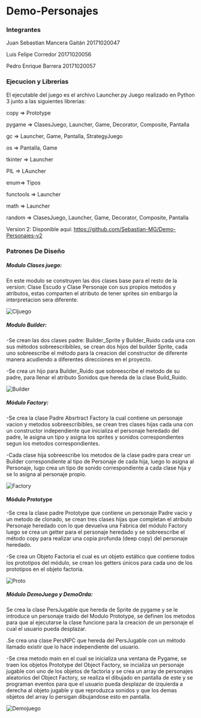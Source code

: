 # Demo-Personajes

### Integrantes 
Juan Sebastian Mancera Gaitán 20171020047

 Luis Felipe Corredor 20171020056
 
 Pedro Enrique Barrera 20171020057
 


### Ejecucion y Librerias

 El ejecutable del juego es el archivo Launcher.py
 Juego realizado en Python 3 junto a las siguientes librerias:

copy => Prototype

pygame => ClasesJuego, Launcher, Game, Decorator, Composite, Pantalla

gc => Launcher, Game, Pantalla, StrategyJuego

os => Pantalla, Game

tkinter => Launcher

PIL => LAuncher

enum=> Tipos

functools => Launcher

math => Launcher

random => ClasesJuego, Launcher, Game, Decorator, Composite, Pantalla

Version 2:  Disponible aquí: https://github.com/Sebastian-MG/Demo-Personajes-v2


### Patrones De Diseño

##### Modulo Clases juego: 

En este modulo se construyen las dos clases base para el resto de la version: Clase Escudo y Clase Personaje con sus propios metodos y atributos, estas comparten el atributo de tener sprites sin embargo la interpretacion sera diferente.

![Cljuego](https://github.com/Sebastian-MG/Demo-Personajes/blob/master/UML/Clase-Juego.jpg)

##### Modulo Builder: 


-Se crean las dos clases padre: Builder_Sprite y Builder_Ruido cada una con sus métodos sobreescribibles, se crean dos hijos del builder Sprite, cada uno sobreescribe el método  para la creacion del constructor  de diferente manera acudiendo  a diferentes direcciones en el proyecto.

-Se crea un hijo para Builder_Ruido que sobreescribe el metodo de su padre, para llenar el atributo Sonidos que hereda de la clase Build_Ruido.

![Builder](https://github.com/Sebastian-MG/Demo-Personajes/blob/master/UML/Builder.png)

##### Módulo Factory:

-Se crea la clase Padre Absrtract Factory la cual contiene un personaje vacion y metodos sobreescribibles, se crean tres clases hijas cada una con un constructor independiente que inicializa el personaje heredado del padre, le asigna un tipo y asigna los sprites y sonidos correspondientes segun los metodos correspondientes.

-Cada clase hija sobreescribe los metodos de la clase padre para crear un Builder correspondiente al tipo de Personaje de cada hija, luego lo asigna al Personaje, lugo crea un tipo de sonido correspondiente a cada clase hija y se lo asigna al personaje propio.


![Factory](https://github.com/Sebastian-MG/Demo-Personajes/blob/master/UML/fact.png)

#### Módulo Prototype

-Se crea la clase padre Prototype que contiene un personaje Padre vacio y un metodo de clonado, se crean tres clases hijas que completan el atributo Personaje heredado con lo que devuelva una Fabrica del módulo Factory luego se crea un getter para el personaje heredado y se sobreescribe el método copy para realizar una copia profunda (deep copy) del personaje heredado.

-Se crea un Objeto Factoria el cual es un objeto estático que contiene todos los prototipos del módulo, se crean los getters únicos para cada uno de los prototipos en el objeto factoria.


![Proto](https://github.com/Sebastian-MG/Demo-Personajes/blob/master/UML/Proy.png)


##### Módulo DemoJuego y  DemoOrda:

Se crea la clase PersJugable que hereda de Sprite de pygame y se le introduce un personaje traido del Modulo Prototype, se definen los metodos para que al ejecutarse la clase funcione para la creacion de un personaje el cual el usuario pueda desplazar.

.Se crea una clase PersNPC que hereda del PersJugable con un método llamado existir que lo hace independiente del usuario.

-Se crea metodo main en el cual se inicializa una ventana de Pygame, se traen los objetos Prototype del Object Factory, se incializa un personaje jugable con uno de los objetos de factoria y se crea un array de personajes aleatorios del Object Factory, se realiza el dibujado en pantalla de este y se programan eventos para que el  usuario pueda desplazar de izquierda a derecha al objeto jugable y que reproduzca sonidos y que los demas objetos del array lo persigan dibujandose esto en pantalla. 

![Demojuego](https://github.com/Sebastian-MG/Demo-Personajes/blob/master/UML/DemoJUego.png)



